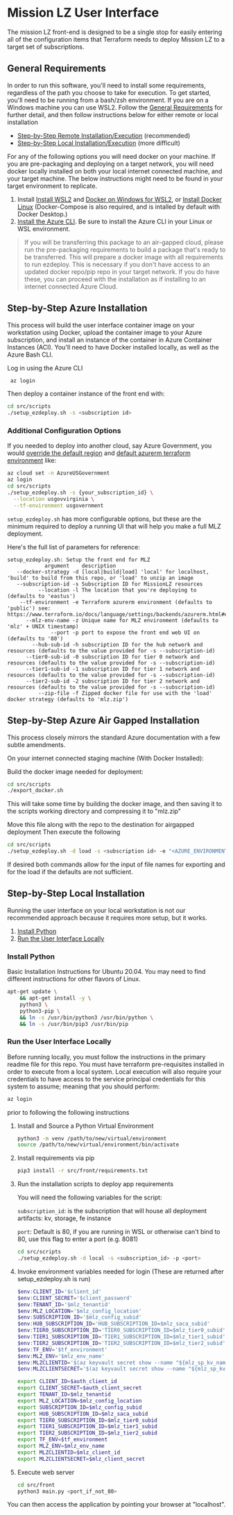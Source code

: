# Mission LZ User Interface

The mission LZ front-end is designed to be a single stop for easily entering all of the configuration items that Terraform needs to deploy Mission LZ to a target set of subscriptions.

## General Requirements

In order to run this software, you'll need to install some requirements, regardless of the path you choose to take for execution. To get started, you'll need to be running from a bash/zsh environment. If you are on a Windows machine you can use WSL2. Follow the [General Requirements](getting-started.md) for further detail, and then follow instructions below for either remote or local installation

- [Step-by-Step Remote Installation/Execution](#Step-by-Step-Azure-Installation) (recommended)
- [Step-by-Step Local Installation/Execution](#Step-by-Step-Local-Installation) (more difficult)

For any of the following options you will need docker on your machine. If you are pre-packaging and deploying on a target network, you will need docker locally installed on both your local internet connected machine, and your target machine.  The below instructions might need to be found in your target environment to replicate.

1. Install [Install WSL2](https://docs.microsoft.com/en-us/windows/wsl/install-win10) and [Docker on Windows for WSL2](https://docs.microsoft.com/en-us/windows/wsl/tutorials/wsl-containers), or [Install Docker Linux](https://docs.docker.com/engine/install/ubuntu) (Docker-Compose is also required, and is intalled by default with Docker Desktop.)
1. [Install the Azure CLI](https://docs.microsoft.com/en-us/cli/azure/install-azure-cli). Be sure to install the Azure CLI in your Linux or WSL environment.

> If you will be transferring this package to an air-gapped cloud, please run the pre-packaging requirements to build a package that's ready to be transferred. This will prepare a docker image with all requirements to run ezdeploy. This is necessary if you don't have access to an updated docker repo/pip repo in your target network.  If you do have these, you can proceed with the installation as if installing to an internet connected Azure Cloud.

## Step-by-Step Azure Installation

This process will build the user interface container image on your workstation using Docker, upload the container image to your Azure subscription, and install an instance of the container in Azure Container Instances (ACI). You'll need to have Docker installed locally, as well as the Azure Bash CLI.

Log in using the Azure CLI

```BASH
 az login
```

Then deploy a container instance of the front end with:

```BASH
cd src/scripts
./setup_ezdeploy.sh -s <subscription id>
```

### Additional Configuration Options

If you needed to deploy into another cloud, say Azure Government, you would [override the default region](https://azure.microsoft.com/en-us/global-infrastructure/geographies/#overview) and [default azurerm terraform environment](https://www.terraform.io/docs/language/settings/backends/azurerm.html#environment) like:

```bash
az cloud set -n AzureUSGovernment
az login
cd src/scripts
./setup_ezdeploy.sh -s {your_subscription_id} \
  --location usgovvirginia \
  --tf-environment usgovernment
```

`setup_ezdeploy.sh` has more configurable options, but these are the minimum required to deploy a running UI that will help you make a full MLZ deployment.

Here's the full list of parameters for reference:

```plaintext
setup_ezdeploy.sh: Setup the front end for MLZ
            argument    description
   --docker-strategy -d [local|build|load] 'local' for localhost, 'build' to build from this repo, or 'load' to unzip an image
   --subscription-id -s Subscription ID for MissionLZ resources
          --location -l The location that you're deploying to (defaults to 'eastus')
    --tf-environment -e Terraform azurerm environment (defaults to 'public') see: https://www.terraform.io/docs/language/settings/backends/azurerm.html#environment
      --mlz-env-name -z Unique name for MLZ environment (defaults to 'mlz' + UNIX timestamp)
              --port -p port to expose the front end web UI on (defaults to '80')
        --hub-sub-id -h subscription ID for the hub network and resources (defaults to the value provided for -s --subscription-id)
      --tier0-sub-id -0 subscription ID for tier 0 network and resources (defaults to the value provided for -s --subscription-id)
      --tier1-sub-id -1 subscription ID for tier 1 network and resources (defaults to the value provided for -s --subscription-id)
      --tier2-sub-id -2 subscription ID for tier 2 network and resources (defaults to the value provided for -s --subscription-id)
          --zip-file -f Zipped docker file for use with the 'load' docker strategy (defaults to 'mlz.zip')
```

## Step-by-Step Azure Air Gapped Installation

This process closely mirrors the standard Azure documentation with a few subtle amendments.

On your internet connected staging machine (With Docker Installed):

Build the docker image needed for deployment:

```BASH
cd src/scripts
./export_docker.sh
```

This will take some time by building the docker image, and then saving it to the scripts working directory and compressing it to "mlz.zip"

Move this file along with the repo to the destination for airgapped deployment Then execute the following

```BASH
cd src/scripts
./setup_ezdeploy.sh -d load -s <subscription id> -e "<AZURE_ENVIRONMENT>" -l "<AZURE_LOCATION>"
```

If desired both commands allow for the input of file names for exporting and for the load if the defaults are not sufficient.

## Step-by-Step Local Installation

Running the user interface on your local workstation is not our recommended approach because it requires more setup, but it works.

1. [Install Python](#Install-Python)
1. [Run the User Interface Locally](#Run-the-User-Interface-Locally)

### Install Python

Basic Installation Instructions for Ubuntu 20.04.   You may need to find different instructions for other flavors of Linux.

```BASH
apt-get update \
    && apt-get install -y \
    python3 \
    python3-pip \
    && ln -s /usr/bin/python3 /usr/bin/python \
    && ln -s /usr/bin/pip3 /usr/bin/pip
```

### Run the User Interface Locally

Before running locally, you must follow the instructions in the primary readme file for this repo.  You must have terraform pre-requisites installed in order to execute from a local system. Local execution will also require your credentials to have access to the service principal credentials for this system to assume; meaning that you should perform:

```bash
az login
```

prior to following the following instructions

1. Install and Source a Python Virtual Environment

    ```bash
    python3 -m venv /path/to/new/virtual/environment
    source /path/to/new/virtual/environment/bin/activate
    ```

1. Install requirements via pip

    ```bash
    pip3 install -r src/front/requirements.txt
    ```

1. Run the installation scripts to deploy app requirements

    You will need the following variables for the script:

    `subscription_id`: is the subscription that will house all deployment artifacts: kv, storage, fe instance

    `port`:  Default is 80, if you are running in WSL or otherwise can't bind to 80, use this flag to enter a port (e.g. 8081)

    ```bash
    cd src/scripts
    ./setup_ezdeploy.sh -d local -s <subscription_id> -p <port>
    ```

1. Invoke environment variables needed for login (These are returned after setup_ezdeploy.sh is run)

    ```powershell
    $env:CLIENT_ID='$client_id'
    $env:CLIENT_SECRET='$client_password'
    $env:TENANT_ID='$mlz_tenantid'
    $env:MLZ_LOCATION='$mlz_config_location'
    $env:SUBSCRIPTION_ID='$mlz_config_subid'
    $env:HUB_SUBSCRIPTION_ID='HUB_SUBSCRIPTION_ID=$mlz_saca_subid'
    $env:TIER0_SUBSCRIPTION_ID='TIER0_SUBSCRIPTION_ID=$mlz_tier0_subid'
    $env:TIER1_SUBSCRIPTION_ID='TIER1_SUBSCRIPTION_ID=$mlz_tier1_subid'
    $env:TIER2_SUBSCRIPTION_ID='TIER2_SUBSCRIPTION_ID=$mlz_tier2_subid'
    $env:TF_ENV='$tf_environment'
    $env:MLZ_ENV='$mlz_env_name'
    $env:MLZCLIENTID='$(az keyvault secret show --name "${mlz_sp_kv_name}" --vault-name "${mlz_kv_name}" --query value --output tsv)'
    $env:MLZCLIENTSECRET='$(az keyvault secret show --name "${mlz_sp_kv_password}" --vault-name "${mlz_kv_name}" --query value --output tsv)'
    ```

    ```bash
    export CLIENT_ID=$auth_client_id
    export CLIENT_SECRET=$auth_client_secret
    export TENANT_ID=$mlz_tenantid
    export MLZ_LOCATION=$mlz_config_location
    export SUBSCRIPTION_ID=$mlz_config_subid
    export HUB_SUBSCRIPTION_ID=$mlz_saca_subid
    export TIER0_SUBSCRIPTION_ID=$mlz_tier0_subid
    export TIER1_SUBSCRIPTION_ID=$mlz_tier1_subid
    export TIER2_SUBSCRIPTION_ID=$mlz_tier2_subid
    export TF_ENV=$tf_environment
    export MLZ_ENV=$mlz_env_name
    export MLZCLIENTID=$mlz_client_id
    export MLZCLIENTSECRET=$mlz_client_secret
    ```

1. Execute web server

    ```bash
    cd src/front
    python3 main.py <port_if_not_80>
    ```

You can then access the application by pointing your browser at "localhost".

